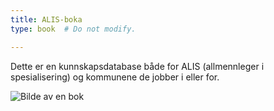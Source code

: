 ```yaml
---
title: ALIS-boka
type: book  # Do not modify.

---
```


Dette er en kunnskapsdatabase både for ALIS (allmennleger i spesialisering) og kommunene de jobber i eller for. 

![Bilde av en bok](https://wallpaperaccess.com/full/1471682.jpg)